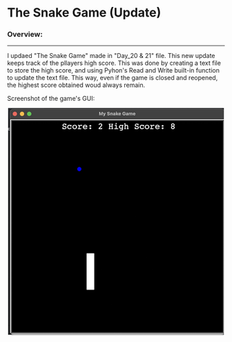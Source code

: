 # The Snake Game (Update)
### Overview: ###
_________________
I updaed "The Snake Game" made in "Day_20 & 21" file. This new update keeps track of the pllayers high score. This was done by creating a text file to store the high score, and using Pyhon's Read and Write built-in function to update the text file. This way, even if the game is closed and reopened, the highest score obtained woud always remain.

Screenshot of the game's GUI:
<p align="center">
  <img src="https://github.com/w-diana/100_days_Python_Challenge/blob/main/Day_24%20-%20The%20Snake%20Game%20(Update)/Screenshot_1.jpg" width="500">
</p>
